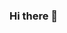 ### Hi there 👋

<!--
**house40105/house40105** is a ✨ _special_ ✨ repository because its `README.md` (this file) appears on your GitHub profile.

Here are some ideas to get you started:

- 🔭 I’m currently working with at Acom with their RD and AI team.
- 🌱 I’m currently learning ...

- ⚡ Fun fact: ...
-->
